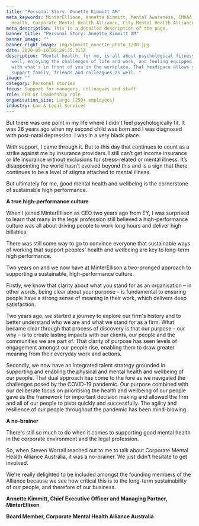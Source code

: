 ```yaml
---
title: "Personal Story: Annette Kimmitt AM"
meta_keywords: MinterEllison, Annette Kimmitt, Mental Awareness, CMHAA, Mental
  Health, Corporate Mental Health Alliance, City Mental Health Alliance
meta_description: This is a detailed description of the page.
banner_title: "Personal Story: Annette Kimmitt AM"
banner_image: ""
banner_right_image: img/kimmitt_annette_photo_1200.jpg
date: 2020-09-10T09:29:35.311Z
description: "Mental health, for me, is all about psychological fitness. Feeling
  well, enjoying the challenges of life and work, and feeling equipped to deal
  with what’s in front of you in the workplace. That headspace allows you to
  support family, friends and colleagues as well. "
image: ""
category: Personal stories
focus: Support for managers, colleagues and staff
role: CEO or leadership role
organisation_size: Large (250+ employees)
industry: Law & Legal Services
---
```

But there was one point in my life where I didn’t feel psychologically fit. It was 26 years ago when my second child was born and I was diagnosed with post-natal depression. I was in a very black place.

With support, I came through it. But to this day that continues to count as a strike against me by insurance providers. I still can’t get income insurance or life insurance without exclusions for stress-related or mental illness. It’s disappointing the world hasn’t evolved beyond this and is a sign that there continues to be a level of stigma attached to mental illness.

But ultimately for me, good mental health and wellbeing is the cornerstone of sustainable high performance. 

**A true high-performance culture**

When I joined MinterEllison as CEO two years ago from EY, I was surprised to learn that many in the legal profession still believed a high-performance culture was all about driving people to work long hours and deliver high billables. 

There was still some way to go to convince everyone that sustainable ways of working that support peoples' health and wellbeing are key to long-term high performance.

Two years on and we now have at MinterEllison a two-pronged approach to supporting a sustainable, high-performance culture.

Firstly, we know that clarity about what you stand for as an organisation – in other words, being clear about your purpose – is fundamental to ensuring people have a strong sense of meaning in their work, which delivers deep satisfaction.

Two years ago, we started a journey to explore our firm's history and to better understand who we are and what we stand for as a firm. What became clear through that process of discovery is that our purpose – our why – is to create lasting impacts with our clients, our people and the communities we are part of. That clarity of purpose has seen levels of engagement amongst our people rise, enabling them to draw greater meaning from their everyday work and actions.

Secondly, we now have an integrated talent strategy grounded in supporting and enabling the physical and mental health and wellbeing of our people. That dual approach has come to the fore as we navigated the challenges posed by the COVID-19 pandemic. Our purpose combined with our deliberate focus on prioritising the health and wellbeing of our people gave us the framework for important decision making and allowed the firm and all of our people to pivot quickly and successfully. The agility and resilience of our people throughout the pandemic has been mind-blowing.

**A no-brainer**

There's still so much to do when it comes to supporting good mental health in the corporate environment and the legal profession.

So, when Steven Worrall reached out to me to talk about Corporate Mental Health Alliance Australia, it was a no-brainer. We just didn't hesitate to get involved.

We're really delighted to be included amongst the founding members of the Alliance because we see how critical this is to the long-term sustainability of our people, and therefore of our business.

**Annette Kimmitt, Chief Executive Officer and Managing Partner, MinterEllison**

**Board Member, Corporate Mental Health Alliance Australia**